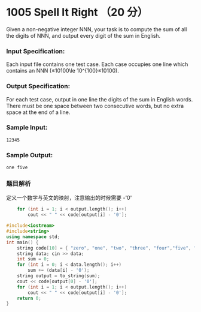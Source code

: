 # 1005 Spell It Right （20 分）

Given a non-negative integer NNN, your task is to compute the sum of all the digits of NNN, and output every digit of the sum in English.

### Input Specification:

Each input file contains one test case. Each case occupies one line which contains an NNN (≤10100\\le 10^{100}≤10​100​​).

### Output Specification:

For each test case, output in one line the digits of the sum in English words. There must be one space between two consecutive words, but no extra space at the end of a line.

### Sample Input:

    12345
    

### Sample Output:

    one five

### 题目解析

定义一个数字与英文的映射，注意输出的时候需要 -'0'
```C++
	for (int i = 1; i < output.length(); i++)
		cout << " " << code[output[i] - '0'];
```

```C++
#include<iostream>
#include<string>
using namespace std;
int main() {
	string code[10] = { "zero", "one", "two", "three", "four","five", "six", "seven", "eight", "nine" };
	string data; cin >> data;
	int sum = 0;
	for (int i = 0; i < data.length(); i++)
		sum += (data[i] - '0');
	string output = to_string(sum);
	cout << code[output[0] - '0'];
	for (int i = 1; i < output.length(); i++)
		cout << " " << code[output[i] - '0'];
	return 0;
}
```